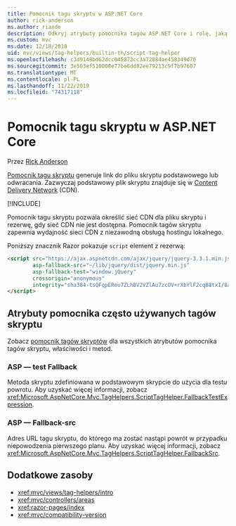 ```yaml
---
title: Pomocnik tagu skryptu w ASP.NET Core
author: rick-anderson
ms.author: riande
description: Odkryj atrybuty pomocnika tagów ASP.NET Core i rolę, jaką każdy atrybut odgrywa w rozszerzeniu zachowania tagu skryptu HTML.
ms.custom: mvc
ms.date: 12/18/2018
uid: mvc/views/tag-helpers/builtin-th/script-tag-helper
ms.openlocfilehash: c3d9148bd62dcc045873cc3a72884ae458349d70
ms.sourcegitcommit: 3e503ef510008e77be6dd82ee79213c9f7b97607
ms.translationtype: MT
ms.contentlocale: pl-PL
ms.lasthandoff: 11/22/2019
ms.locfileid: "74317118"
---
```

# <a name="script-tag-helper-in-aspnet-core"></a>Pomocnik tagu skryptu w ASP.NET Core

Przez [Rick Anderson](https://twitter.com/RickAndMSFT)

[Pomocnik tagu skryptu](xref:Microsoft.AspNetCore.Mvc.TagHelpers.ScriptTagHelper) generuje link do pliku skryptu podstawowego lub odwracania. Zazwyczaj podstawowy plik skryptu znajduje się w [Content Delivery Network](/office365/enterprise/content-delivery-networks#what-exactly-is-a-cdn) (CDN).

[!INCLUDE[](~/includes/cdn.md)]

Pomocnik tagu skryptu pozwala określić sieć CDN dla pliku skryptu i rezerwę, gdy sieć CDN nie jest dostępna. Pomocnik tagów skryptu zapewnia wydajność sieci CDN z niezawodną obsługą hostingu lokalnego.

Poniższy znacznik Razor pokazuje `script` element z rezerwą:

```HTML
<script src="https://ajax.aspnetcdn.com/ajax/jquery/jquery-3.3.1.min.js"
        asp-fallback-src="~/lib/jquery/dist/jquery.min.js"
        asp-fallback-test="window.jQuery"
        crossorigin="anonymous"
        integrity="sha384-tsQFqpEReu7ZLhBV2VZlAu7zcOV+rXbYlF2cqB8txI/8aZajjp4Bqd+V6D5IgvKT">
</script>
```

## <a name="commonly-used-script-tag-helper-attributes"></a>Atrybuty pomocnika często używanych tagów skryptu

Zobacz [pomocnik tagów skryptów](xref:Microsoft.AspNetCore.Mvc.TagHelpers.ScriptTagHelper) dla wszystkich atrybutów pomocnika tagów skryptu, właściwości i metod.

### <a name="asp-fallback-test"></a>ASP — test Fallback

Metoda skryptu zdefiniowana w podstawowym skrypcie do użycia dla testu powrotu. Aby uzyskać więcej informacji, zobacz <xref:Microsoft.AspNetCore.Mvc.TagHelpers.ScriptTagHelper.FallbackTestExpression>.

### <a name="asp-fallback-src"></a>ASP — Fallback-src

Adres URL tagu skryptu, do którego ma zostać nastąpi powrót w przypadku niepowodzenia pierwszego planu. Aby uzyskać więcej informacji, zobacz <xref:Microsoft.AspNetCore.Mvc.TagHelpers.ScriptTagHelper.FallbackSrc>.

## <a name="additional-resources"></a>Dodatkowe zasoby

* <xref:mvc/views/tag-helpers/intro>
* <xref:mvc/controllers/areas>
* <xref:razor-pages/index>
* <xref:mvc/compatibility-version>
